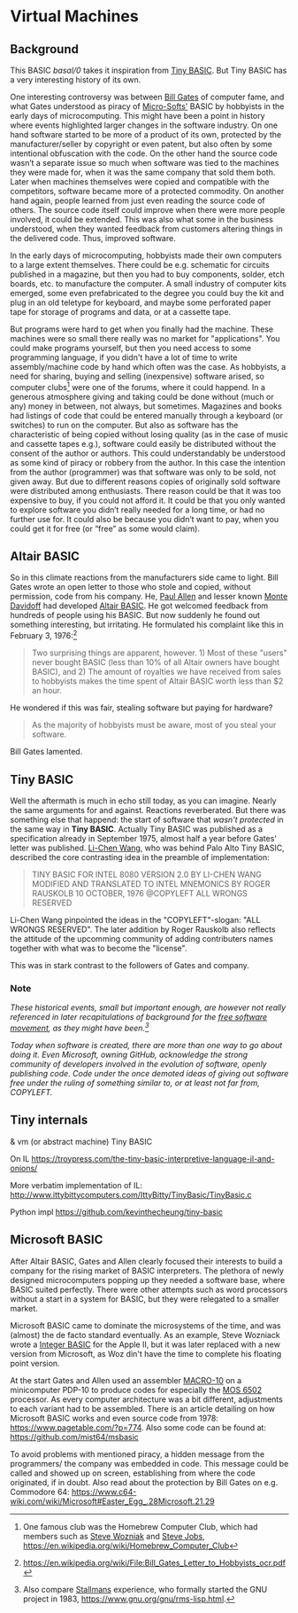 # Virtual Machines

## Background

This BASIC *basal/0* takes it inspiration from
[Tiny BASIC](https://en.wikipedia.org/wiki/Tiny_BASIC).
But Tiny BASIC has a very interesting history of its own.


One interesting controversy was between
[Bill Gates](https://en.wikipedia.org/wiki/Bill_Gates) of
computer fame, and
what Gates understood as piracy of
[Micro-Softs'](https://en.wikipedia.org/wiki/Microsoft)
BASIC by hobbyists in the early days of microcomputing.
This might have been a point in history where events highlighted
larger changes in the software industry. On one hand software
started to be more of a product of its own, protected by the
manufacturer/seller by copyright or even patent, but also often
by some intentional obfuscation with the code. On the other hand
the source code wasn’t a separate issue so much when software
was tied to the machines they were made for, when it was the
same company that sold them both. Later when machines themselves
were copied and compatible with the competitors, software became
more of a protected commodity. On another hand again, people
learned from just even reading the source code of others. The
source code itself could improve when there were more people
involved, it could be extended. This was also what some in the
business understood, when they wanted feedback from customers
altering things in the delivered code. Thus, improved software.

In the early days of microcomputing, hobbyists made their own
computers to a large extent themselves. There could be e.g.
schematic for circuits published in a magazine, but then you
had to buy components, solder, etch boards, etc. to manufacture
the computer. A small industry of computer kits emerged, some
even prefabricated to the degree you could buy the kit and plug
in an old teletype for keyboard, and maybe some perforated paper
tape for storage of programs and data, or at a cassette tape.

But programs were hard to get when you finally had the machine.
These machines were so small there really was no market for "applications".
You could make programs yourself, but then you need access to some 
programming language, if you didn't have a lot of time to write
assembly/machine code by hand which often was the case.
As hobbyists, a need for sharing, buying and selling (inexpensive)
software arised, so computer clubs[^homebrew] were one of the forums,
where it could happend. In a generous atmosphere giving and
taking could be done without (much or any) money in between,
not always, but sometimes. Magazines and books had listings
of code that could be entered manually through a keyboard
(or switches) to run on the computer. But also as software has the
characteristic of being copied without losing quality (as in the
case of music and cassette tapes e.g.), software could easily be
distributed without the consent of the author or authors.
This could understandably be understood as some kind of piracy
or robbery from the author. In this case the intention from the
author (programmer) was that software was only to be sold, not
given away. But due to different reasons copies of originally sold
software were distributed among enthusiasts. There reason could be
that it was too expensive to buy, if you could not afford it. It
could be that you only wanted to explore software you didn’t really
needed for a long time, or had no further use for. It could also be
because you didn’t want to pay, when you could get it for free
(or “free” as some would claim).

[^homebrew]: One famous club was the Homebrew Computer Club,
which had members such as
[Steve Wozniak](https://en.wikipedia.org/wiki/Steve_Wozniak) and
[Steve Jobs](https://en.wikipedia.org/wiki/Steve_Jobs),
https://en.wikipedia.org/wiki/Homebrew_Computer_Club


## Altair BASIC

So in this climate reactions from the manufacturers side came to light.
Bill Gates wrote an open letter to those who stole and copied, without
permission, code from his company. He,
[Paul Allen](https://en.wikipedia.org/wiki/Paul_Allen) and
lesser known [Monte Davidoff](https://en.wikipedia.org/wiki/Monte_Davidoff)
had developed
[Altair BASIC](https://en.wikipedia.org/wiki/Altair_BASIC).
He got welcomed feedback from hundreds of people using his BASIC.
But now suddenly he found out something interesting,
but irritating. He formulated his complaint like this in February 3, 1976:[^letter]

> Two surprising things are apparent, however. 1)
> Most of these "users" never bought BASIC (less than 10% of all
> Altair owners have bought BASIC), and 2) The amount of royalties
> we have received from sales to hobbyists makes the time spent
> of Altair BASIC worth less than $2 an hour.

[^letter]: https://en.wikipedia.org/wiki/File:Bill_Gates_Letter_to_Hobbyists_ocr.pdf

He wondered if this was fair, stealing software but paying for hardware?

> As the majority of hobbyists must be aware, most of you steal
> your software.

Bill Gates lamented.


## Tiny BASIC

Well the aftermath is much in echo still today, as you can imagine.
Nearly the same arguments for and against. Reactions reverberated.
But there was something else that happend: the start of software
that *wasn't protected* in the same way in __Tiny BASIC__. Actually
Tiny BASIC was published as a specification already in September 1975,
almost half a year before Gates' letter was published.
[Li-Chen Wang](https://en.wikipedia.org/wiki/Li-Chen_Wang),
who was behind Palo Alto Tiny BASIC, described the core contrasting
idea in the preamble of implementation:

> TINY BASIC FOR INTEL 8080 VERSION 2.0
> BY LI-CHEN WANG MODIFIED AND TRANSLATED
> TO INTEL MNEMONICS BY ROGER RAUSKOLB
> 10 OCTOBER, 1976 @COPYLEFT ALL WRONGS
> RESERVED

Li-Chen Wang pinpointed the ideas in the "COPYLEFT"-slogan:
"ALL WRONGS RESERVED". The later addition by Roger Rauskolb
also reflects the attitude of the upcomming community of adding
contributers names together with what was to become the "license".

This was in stark contrast to the followers of Gates and company.

### Note

*These historical events, small but important enough,
are however not really referenced in later recapitulations
of background for the
[free software movement](https://en.wikipedia.org/wiki/Free_software_movement),
as they might have been.[^rms]*

*Today when software is created, there are more than one way to
go about doing it. Even Microsoft, owning GitHub, acknowledge
the strong community of developers involved in the evolution of software,
openly publishing code. Code under the once demoted ideas of giving out
software free under the ruling of something similar to, or at least not
far from, COPYLEFT.*

[^rms]: Also compare
[Stallmans](https://en.wikipedia.org/wiki/Richard_Stallman)
experience, who formally started the GNU project in 1983,
https://www.gnu.org/gnu/rms-lisp.html.


## Tiny internals

& vm (or abstract machine) Tiny BASIC

On IL
https://troypress.com/the-tiny-basic-interpretive-language-il-and-onions/

More verbatim implementation of IL:
http://www.ittybittycomputers.com/IttyBitty/TinyBasic/TinyBasic.c

Python impl
https://github.com/kevinthecheung/tiny-basic


## Microsoft BASIC

After Altair BASIC, Gates and Allen clearly focused their
interests to build a company for the rising market of
BASIC interpreters. The plethora of newly designed
microcomputers popping up they needed a software base,
where BASIC suited perfectly. There were other attempts
such as word processors without a start in a system for
BASIC, but they were relegated to a smaller market.

Microsoft BASIC came to dominate the microsystems of the
time, and was (almost) the de facto standard eventually.
As an example, Steve Wozniack wrote a
[Integer BASIC](https://en.wikipedia.org/wiki/Integer_BASIC) for
the Apple II, but it was later replaced with a new version from
Microsoft, as Woz din't have the time to complete his floating
point version.

At the start Gates and Allen used an assembler
[MACRO-10](https://en.wikipedia.org/wiki/MACRO-10) on 
a minicomputer PDP-10 to produce codes for especially
the [MOS 6502](https://en.wikipedia.org/wiki/MOS_Technology_6502)
processor. As every computer architecture was a bit different,
adjustments to each variant had to be assembled.
There is an article detailing on how Microsoft BASIC works
and even source code from 1978: https://www.pagetable.com/?p=774.
Also some code can be found at:
https://github.com/mist64/msbasic


To avoid problems with mentioned piracy, a hidden message
from the programmers/ the company was embedded in code.
This message could be called and showed up on screen,
establishing from where the code originated, if in doubt.
Also read about the protection by Bill Gates on e.g.
Commodore 64:
https://www.c64-wiki.com/wiki/Microsoft#Easter_Egg_.28Microsoft.21.29
